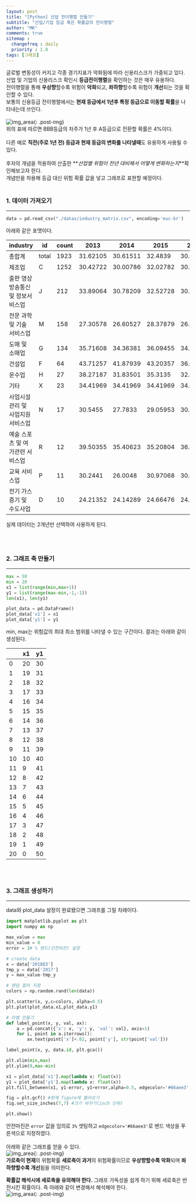 ```yaml
---
layout: post
title: "[Python] 산업 전이행렬 만들기"
subtitle: "산업/기업 등급 혹은 확률값의 전이행렬"
author: "MK"
comments: true
sitemap :
  changefreq : daily
  priority : 1.0
tags: [그래프]
---
```


글로벌 변동성이 커지고 각종 경기지표가 악화됨에 따라 신용리스크가 가중되고 있다.
산업 및 기업의 신용리스크 확인시 **등급전이행렬**을 확인하는 것은 매우 유용하다.
<br>
전이행렬을 통해 **우상향**할수록 위험이 **악화**되고, **좌하향**할수록 위험이 **개선**되는 것을 확인할 수 있다.
<br>
보통의 신용등급 전이행렬에서는 **현재 등급에서 1년후 특정 등급으로 이동할 확률**을 나타내는데 쓰인다.
<br><br>
![img_area](/img/posting/2019-01-01-002-samplematrix.PNG){: .post-img}
<br>
위의 표에 따르면 BBB등급의 차주가 1년 후 A등급으로 전환할 확률은 4%이다.
<br><br>
다른 예로 **직전(주로 1년 전) 등급과 현재 등급의 변화를 나타낼때**도 유용하게 사용될 수 있다.
<br><br>
후자의 개념을 적용하여 산출한 **_산업별 위험이 전년 대비해서 어떻게 변화하는지_**확인해보고자 한다.
<br>
개념만을 차용해 등급 대신 위험 확률 값을 넣고 그래프로 표현할 예정이다.
<br><br>

### 1. 데이터 가져오기
---
```python
data = pd.read_csv("./datas/industry_matrix.csv", encoding='euc-kr')
```

아래와 같은 포맷이다.
<br>

| industry                            	| id    	| count 	| 2013     	| 2014     	| 2015     	| 2016     	| 2017     	| 2018Q3   	|
|-------------------------------------	|-------	|-------	|----------	|----------	|----------	|----------	|----------	|----------	|
| 총합계                              	| total 	| 1923  	| 31.62105 	| 30.61511 	| 32.4839  	| 30.36369 	| 33.21931 	| 34.33319 	|
| 제조업                              	| C     	| 1252  	| 30.42722 	| 30.00786 	| 32.02782 	| 30.03699 	| 32.91973 	| 34.20605 	|
| 출판 영상 방송통신 및 정보서비스업  	| J     	| 212   	| 33.89064 	| 30.78209 	| 32.52728 	| 30.3001  	| 34.74163 	| 35.58819 	|
| 전문 과학 및 기술 서비스업          	| M     	| 158   	| 27.30578 	| 26.60527 	| 28.37879 	| 26.98155 	| 28.1938  	| 29.53939 	|
| 도매 및 소매업                      	| G     	| 134   	| 35.71608 	| 34.36381 	| 36.09455 	| 34.3897  	| 36.81342 	| 36.87577 	|
| 건설업                              	| F     	| 64    	| 43.71257 	| 41.87939 	| 43.20357 	| 36.2027  	| 39.01434 	| 41.14245 	|
| 운수업                              	| H     	| 27    	| 38.27187 	| 31.83501 	| 35.3135  	| 32.19269 	| 33.86897 	| 34.55875 	|
| 기타                                	| X     	| 23    	| 34.41969 	| 34.41969 	| 34.41969 	| 34.41969 	| 34.41969 	| 34.41969 	|
| 사업시설관리 및 사업지원 서비스업   	| N     	| 17    	| 30.5455  	| 27.7833  	| 29.05953 	| 30.96413 	| 37.81404 	| 34.66609 	|
| 예술 스포츠 및 여가관련 서비스업    	| R     	| 12    	| 39.50355 	| 35.40623 	| 35.20804 	| 36.09189 	| 36.28727 	| 37.88297 	|
| 교육 서비스업                       	| P     	| 11    	| 30.2441  	| 26.0048  	| 30.97068 	| 30.01419 	| 30.82166 	| 31.08653 	|
| 전기 가스 증기 및 수도사업          	| D     	| 10    	| 24.21352 	| 24.14289 	| 24.66476 	| 24.2788  	| 24.44411 	| 23.91144 	|

실제 데이터는 2개년만 선택하여 사용하게 된다.

<br><br>

### 2. 그래프 축 만들기
---
```python
max = 50
min = 20
x1 = list(range(min,max+1))
y1 = list(range(max-min,-1,-1))
len(x1), len(y1)

plot_data = pd.DataFrame()
plot_data['x1'] = x1
plot_data['y1'] = y1
```
min, max는 위험값의 최대 최소 범위를 나타낼 수 있는 구간이다.
결과는 아래와 같이 생성된다.
<br>

|    	| x1 	| y1 	|
|----	|----	|----	|
| 0  	| 20 	| 30 	|
| 1  	| 19 	| 31 	|
| 2  	| 18 	| 32 	|
| 3  	| 17 	| 33 	|
| 4  	| 16 	| 34 	|
| 5  	| 15 	| 35 	|
| 6  	| 14 	| 36 	|
| 7  	| 13 	| 37 	|
| 8  	| 12 	| 38 	|
| 9  	| 11 	| 39 	|
| 10 	| 10 	| 40 	|
| 11 	| 9  	| 41 	|
| 12 	| 8  	| 42 	|
| 13 	| 7  	| 43 	|
| 14 	| 6  	| 44 	|
| 15 	| 5  	| 45 	|
| 16 	| 4  	| 46 	|
| 17 	| 3  	| 47 	|
| 18 	| 2  	| 48 	|
| 19 	| 1  	| 49 	|
| 20 	| 0  	| 50 	|

<br><br>

### 3. 그래프 생성하기
---
data와 plot_data 설정이 완료됐으면 그래프를 그릴 차례이다.

```python
import matplotlib.pyplot as plt
import numpy as np

max_value = max
min_value = 0
error = 3# % 밴드(안전마진) 설정

# create data
x = data['2018Q3']
tmp_y = data['2017']
y = max_value-tmp_y

# 랜덤 컬러 지정
colors = np.random.rand(len(data))

plt.scatter(x, y,c=colors, alpha=0.5)
plt.plot(plot_data.x1,plot_data.y1)

# 라벨 만들기
def label_point(x, y, val, ax):
    a = pd.concat({'x': x, 'y': y, 'val': val}, axis=1)
    for i, point in a.iterrows():
        ax.text(point['x']+.02, point['y'], str(point['val']))

label_point(x, y, data.id, plt.gca())

plt.xlim(min,max)
plt.ylim(0,max-min)

x1 = plot_data['x1'].map(lambda x: float(x))
y1 = plot_data['y1'].map(lambda x: float(x))
plt.fill_between(x1, y1-error, y1+error,alpha=0.5, edgecolor='#66aee3', facecolor='#66aee3')

fig = plt.gcf() #현재 figure에 불러오기
fig.set_size_inches(7,7) #크기 바꾸기(inch 단위)

plt.show()
```


안전마진은 `error` 값을 임의로 `3%` 셋팅하고 `edgecolor='#66aee3'`로 밴드 색상을 푸른색으로 지정하였다.
<br><br>
아래와 같은 그래프를 얻을 수 있다.
<br>
![img_area](/img/posting/2019-01-01-002-output.PNG){: .post-img}
<br>
**가로축이 현재**의 위험확률 **세로축이 과거**의 위험확률이므로 **우상향할수록 악화**되며 **좌하향할수록 개선**됨을 의미한다.

**확률값 해석시에 세로축을 유의해야 한다.** 그래프 가독성을 쉽게 하기 위해 세로축은 반전시킨 확률이다. 즉 아래와 같이 변경해서 해석해야 한다.
<br>
![img_area](/img/posting/2019-01-01-002-output1.PNG){: .post-img}
<br>
<br>

